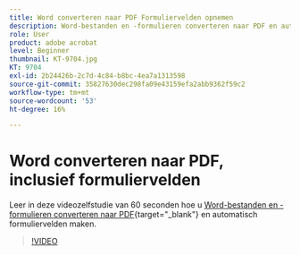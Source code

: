 ```yaml
---
title: Word converteren naar PDF Formuliervelden opnemen
description: Word-bestanden en -formulieren converteren naar PDF en automatisch formuliervelden maken
role: User
product: adobe acrobat
level: Beginner
thumbnail: KT-9704.jpg
KT: 9704
exl-id: 2b24426b-2c7d-4c84-b8bc-4ea7a1313598
source-git-commit: 35827630dec298fa09e43159efa2abb9362f59c2
workflow-type: tm+mt
source-wordcount: '53'
ht-degree: 16%

---
```


# Word converteren naar PDF, inclusief formuliervelden

Leer in deze videozelfstudie van 60 seconden hoe u [Word-bestanden en -formulieren converteren naar PDF](https://www.adobe.com/nl/acrobat/online/word-to-pdf.html){target=&quot;_blank&quot;} en automatisch formuliervelden maken.

>[!VIDEO](https://video.tv.adobe.com/v/340082?hidetitle=true)
